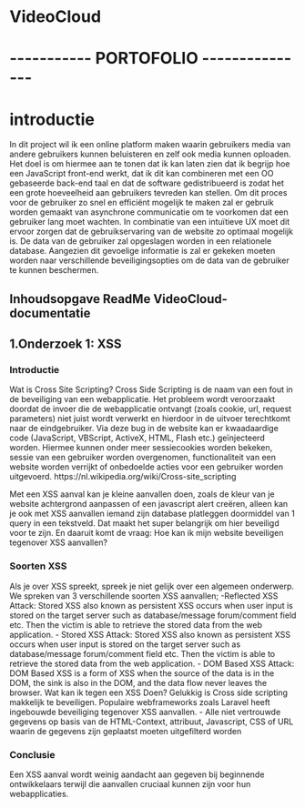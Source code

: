 # VideoCloud

<h1 id="top">----------- PORTOFOLIO ---------------</h2>
 

# introductie
In dit project wil ik een online platform maken waarin gebruikers media van andere gebruikers kunnen beluisteren en zelf ook media kunnen oploaden. Het doel is om hiermee aan te tonen dat ik kan laten zien dat ik begrijp hoe een JavaScript front-end werkt, dat ik dit kan combineren met een OO gebaseerde back-end taal en dat de software gedistribueerd is zodat het een grote hoeveelheid aan gebruikers tevreden kan stellen. Om dit proces voor de gebruiker zo snel en efficiënt mogelijk te maken zal er gebruik worden gemaakt van asynchrone communicatie om te voorkomen dat een gebruiker lang moet wachten. In combinatie van een intuïtieve UX moet dit ervoor zorgen dat de gebruikservaring van de website zo optimaal mogelijk is. De data van de gebruiker zal opgeslagen worden in een relationele database. Aangezien dit gevoelige informatie is zal er gekeken moeten worden naar verschillende beveiligingsopties om de data van de gebruiker te kunnen beschermen.


<h2 id="top">Inhoudsopgave ReadMe VideoCloud-documentatie</h2>

<h2 id="top">1.Onderzoek 1: XSS</h2>

<h3 id="top">Introductie</h3>
Wat is Cross Site Scripting?
Cross Side Scripting is de naam van een fout in de beveiliging van een webapplicatie. Het probleem wordt veroorzaakt doordat de invoer die de webapplicatie ontvangt (zoals cookie, url, request parameters) niet juist wordt verwerkt en hierdoor in de uitvoer terechtkomt naar de eindgebruiker. Via deze bug in de website kan er kwaadaardige code (JavaScript, VBScript, ActiveX, HTML, Flash etc.) geïnjecteerd worden. Hiermee kunnen onder meer sessiecookies worden bekeken, sessie van een gebruiker worden overgenomen, functionaliteit van een website worden verrijkt of onbedoelde acties voor een gebruiker worden uitgevoerd. https://nl.wikipedia.org/wiki/Cross-site_scripting

Met een XSS aanval kan je kleine aanvallen doen, zoals de kleur van je website achtergrond aanpassen of een javascript alert creëren, alleen kan je ook met XSS aanvallen iemand zijn database platleggen doormiddel van 1 query in een tekstveld. Dat maakt het super belangrijk om hier beveiligd voor te zijn. En daaruit komt de vraag: 
Hoe kan ik mijn website beveiligen tegenover XSS aanvallen? 
<h3 id="top">Soorten XSS</h3>
Als je over XSS spreekt, spreek je niet gelijk over een algemeen onderwerp. We spreken van 3 verschillende soorten XSS aanvallen;
-Reflected XSS Attack:
Stored XSS also known as persistent XSS occurs when user input is stored on the target server such as database/message forum/comment field etc. Then the victim is able to retrieve the stored data from the web application.
- Stored XSS Attack:
 Stored XSS also known as persistent XSS occurs when user input is stored on the target server such as database/message forum/comment field etc. Then the victim is able to retrieve the stored data from the web application.
- DOM Based XSS Attack: 
DOM Based XSS is a form of XSS when the source of the data is in the DOM, the sink is also in the DOM, and the data flow never leaves the browser.
Wat kan ik tegen een XSS Doen?
Gelukkig is Cross side scripting makkelijk te beveiligen. Populaire webframeworks zoals Laravel heeft ingebouwde beveiliging tegenover XSS aanvallen. 
-  Alle niet vertrouwde gegevens op basis van de HTML-Context, attribuut, Javascript, CSS of URL waarin de gegevens zijn geplaatst moeten uitgefilterd worden
<h3 id="top">Conclusie</h3>
Een XSS aanval wordt weinig aandacht aan gegeven bij beginnende ontwikkelaars terwijl  die aanvallen cruciaal kunnen zijn voor hun webapplicaties.



